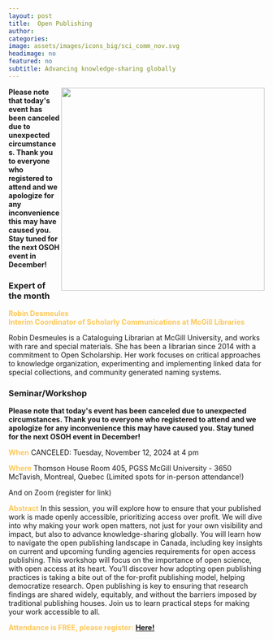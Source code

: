 ```yaml
---
layout: post
title:  Open Publishing
author: 
categories:
image: assets/images/icons_big/sci_comm_nov.svg
headimage: no
featured: no
subtitle: Advancing knowledge-sharing globally
---
```

<style>
orange {
  color: rgba(254, 200, 89, 1);
  font-weight: bold;
}
</style>
<!-- ![](../assets/images/video_screenshots/click-to-see-video.png) -->

<!-- [![](../assets/images/video_screenshots/2023-10-05_osoh_ko_oct-video-screenshot.png)](https://www.youtube.com/watch?v=OHxnwzOKqHM&list=PL4IAzeXaocvx2rSfU1YCuTN3SmnOMqOz3&index=4) -->
<img align="right" width="400" src="{{site.baseurl}}/assets/images/monthly_posters/2024-10-12_osoh_rb_nov-poster-portrait.png">

**Please note that today's event has been canceled due to unexpected circumstances.
Thank you to everyone who registered to attend and we apologize for any inconvenience this may have caused you.
Stay tuned for the next OSOH event in December!**

### Expert of the month
<orange>Robin Desmeules<br>Interim Coordinator of Scholarly Communications at McGill Libraries</orange>

Robin Desmeules is a Cataloguing Librarian at McGill University, and works with rare and special materials. She has been a librarian since 2014 with a commitment to Open Scholarship. Her work focuses on critical approaches to knowledge organization, experimenting and implementing linked data for special collections, and community generated naming systems.
### Seminar/Workshop
**Please note that today's event has been canceled due to unexpected circumstances.
Thank you to everyone who registered to attend and we apologize for any inconvenience this may have caused you.
Stay tuned for the next OSOH event in December!**

<orange>When</orange>
CANCELED: Tuesday, November 12, 2024 at 4 pm

<orange>Where</orange>
Thomson House Room 405, PGSS McGill University - 3650 McTavish, Montreal, Quebec (Limited spots for in-person attendance!)

And on Zoom (register for link)

<orange>Abstract</orange>
In this session, you will explore how to ensure that your published work is made openly accessible, prioritizing access over profit. We will dive into why making your work open matters, not just for your own visibility and impact, but also to advance knowledge-sharing globally. You will learn how to navigate the open publishing landscape in Canada, including key insights on current and upcoming funding agencies requirements for open access publishing. This workshop will focus on the importance of open science, with open access at its heart. You’ll discover how adopting open publishing practices is taking a bite out of the for-profit publishing model, helping democratize research. Open publishing is key to ensuring that research findings are shared widely, equitably, and without the barriers imposed by traditional publishing houses. Join us to learn practical steps for making your work accessible to all.


<orange>Attendance is FREE, please register:</orange> 
**[Here!](https://shorturl.at/ewdQp)**
